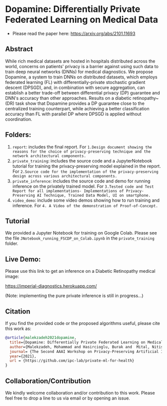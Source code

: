 # Dopamine: Differentially Private Federated Learning on Medical Data

- Please read the paper here: https://arxiv.org/abs/2101.11693 


## Abstract 
While rich medical datasets are hosted in hospitals distributed across the world, concerns on patients' privacy is a barrier against using such data to train deep neural networks (DNNs) for medical diagnostics. We propose Dopamine, a system to train DNNs on distributed datasets, which employs federated learning (FL) with differentially-private stochastic gradient descent (DPSGD), and, in combination with secure aggregation, can establish a better trade-off between differential privacy (DP) guarantee and DNN's accuracy than other approaches. Results on a diabetic retinopathy~(DR) task show that Dopamine provides a DP guarantee close to the centralized training counterpart, while achieving a better classification accuracy than FL with parallel DP where DPSGD is applied without coordination. 

## Folders:
 
1. `report`: includes the final report. For `1.Design document showing the reasons for the choice of privacy-preserving technique and the network architectural components.`
2. `private_training`: includes the source code and a JupyterNotebook tutorial for training the privacy-preserving model explained in the report. For `2.Source code for the implementation of the privacy-preserving design across various architectural components.`
3. `private_inference`: includes the source code and demo for running inference on the privately trained model. For `3.Tested code and Test Report for all implementations- Implementations of Privacy-Preserving AI Technique, Trained Data Model, UI on smartphone.`
4. `video_demo`: include some video demos showing how to run training and inference. For  `4. A Video of the demonstration of Proof-of-Concept.`


## Tutorial

We provided a Jupyter Notebook for training on Google Colab. Please see the file `JNotebook_running_FSCDP_on_Colab.ipynb` in the `private_training` folder.

## Live Demo:

Please use this link to get an inference on a Diabetic Retinopathy medical image:

https://imperial-diagnostics.herokuapp.com/

(Note: implementing the pure private inference is still in progress...)

## Citation
If you find the provided code or the proposed algorithms useful, please cite this work as:
```bibtex
@article{malekzadeh2021dopamine,
  title={Dopamine: Differentially Private Federated Learning on Medical Data},
  author={Malekzadeh, Mohammad and Hasircioglu, Burak and  Mital, Nitish and  Katarya, Kunal and Ozfatura,  Mehmet Emre and Gündüz, Deniz}, 
  journal= {The Second AAAI Workshop on Privacy-Preserving Artificial Intelligence (PPAI-21)},
  year={2021},
  url = {https://github.com/ipc-lab/private-ml-for-health}
}
```

## Collaboration/Contribution
We kindly welcome collaboration and/or contribution to this work. Please feel free to drop a line to us via email or by opening an issue.  

